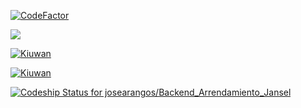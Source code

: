 [![CodeFactor](https://www.codefactor.io/repository/github/josearangos/backend_arrendamiento_jansel/badge)](https://www.codefactor.io/repository/github/josearangos/backend_arrendamiento_jansel)


<a href="https://codeclimate.com/github/josearangos/Backend_Arrendamiento_Jansel/maintainability"><img src="https://api.codeclimate.com/v1/badges/a9c3e04c533274e57c07/maintainability" /></a>

[![Kiuwan](https://www.kiuwan.com/github/josearangos/Backend_Arrendamiento_Jansel/badges/security.svg)](https://www.kiuwan.com/github/josearangos/Backend_Arrendamiento_Jansel)
 
 
 [![Kiuwan](https://www.kiuwan.com/github/josearangos/Backend_Arrendamiento_Jansel/badges/quality.svg)](https://www.kiuwan.com/github/josearangos/Backend_Arrendamiento_Jansel)
 
 

[ ![Codeship Status for josearangos/Backend_Arrendamiento_Jansel](https://app.codeship.com/projects/39a38630-46ad-0136-e46c-5a2a936e15da/status?branch=develop)](https://app.codeship.com/projects/292176)
